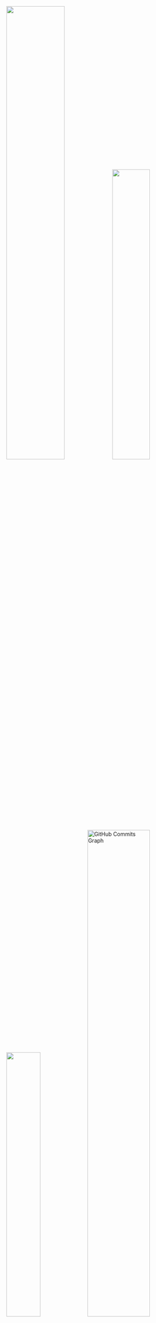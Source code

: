 <p align="left">
  <img width="55%" src="https://github-readme-stats.vercel.app/api?username=m-arina&count_private=true&include_all_commits=true&show_icons=true&theme=github_dark&icon_color=DAD3AF&hide_border=true&border_radius=15&bg_color=0d1117"/><img width="44%" src="http://github-readme-streak-stats.herokuapp.com?user=m-arina&theme=tokyonight&hide_border=true&date_format=M%20j%5B%2C%20Y%5D&background=0D1117&sideNums=FFF"/>
   <img width="42%" src="https://github-readme-stats.vercel.app/api/top-langs?username=m-arina&hide=c%23,scss&count_private=true&include_all_commits=true&show_icons=true&theme=github_dark&icon_color=DAD3AF&layout=compact&hide_border=true&border_radius=15&bg_color=0d1117"/><img width="57%" src="https://activity-graph.herokuapp.com/graph?username=m-arina&theme=tokyo-night&icon_color=DAD3AF&hide_border=true&border_radius=15&bg_color=0d1117&point=FFF" alt="GitHub Commits Graph"/></a>
</p>

<br>

<img align="right" alt="chihiro" width="350px" src="https://c.tenor.com/XqJMTqAM2rgAAAAi/flying-falling.gif%22%3E">
                                                    
## sobre mim
<p align="justify">
  Apenas uma estudante de análise e desenvolvimento de sistemas na ETEC Guaianases com o objetivo de me profissionalizar na área de web design (gráfico e UI/UX). Nesse momento estou aprofundando os estudos em JavaScript e me esforçando a cada dia para ter um crescimento contínuo. Quando não estou estudando, sou uma entusiasta de jogos, filmes e Studio Ghibli. 💙
</p>

<br>

## skills e techs
<p align="justify">
  <img alt="HTML" src="https://img.shields.io/badge/html5-%230d1117.svg?style=for-the-badge&logo=html5">
  <img alt="CSS" src="https://img.shields.io/badge/css3-%230d1117.svg?style=for-the-badge&logo=css3&logoColor=1572B6">
  <img alt="Bootstrap CSS" src="https://img.shields.io/badge/bootstrap-%230d1117?style=for-the-badge&logo=bootstrap">
  <img alt="Figma" src="https://img.shields.io/badge/figma-%230d1117.svg?style=for-the-badge&logo=figma&logoColor=23F24E1E">
  <img alt="React Native" src="https://img.shields.io/badge/react_native-%230d1117.svg?style=for-the-badge&logo=react&logoColor=2320232a">
  <img alt="PHP" src="https://img.shields.io/badge/php-%230d1117.svg?style=for-the-badge&logo=php&logoColor=%23777BB4">
  <img alt="MySQL" src="https://img.shields.io/badge/mysql-%230d1117.svg?style=for-the-badge&logo=mysql&logoColor=2300f">
</p>

<br>

## contato
<p align="justify">
  <a href="https://www.linkedin.com/in/somarinaliz/%22%3E"><img src="https://img.shields.io/badge/linkedin-%230d1117.svg?style=for-the-badge&logo=linkedin&logoColor=0077B5"></a>
  <a href = "mailto:somarinaliz@gmail.com"><img src="https://img.shields.io/badge/-Gmail-%230d1117?style=for-the-badge&logo=gmail&logoColor=D14836" target="_blank"></a>
  <a href="https://www.instagram.com/_marinaliz%22%3E"><img src="https://img.shields.io/badge/_marinaliz-%230d1117.svg?style=for-the-badge&logo=Instagram&logoColor=#E4405F"></a>
</p>
  
